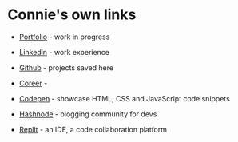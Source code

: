 # Connie's own links

- [Portfolio](https://corrine2212.github.io/personal-portfolio/) - work in progress

- [Linkedin](https://www.linkedin.com/in/corrine-sing-a27735b2/) - work experience

- [Github](https://github.com/codeclan/g36_classnotes) - projects saved here

- [Coreer](https://www.coreer.co/Corrine2212) -  

- [Codepen](https://codepen.io/Corrine2212) - showcase HTML, CSS and JavaScript code snippets

- [Hashnode](https://hashnode.com/@cokidoki) - blogging community for devs

- [Replit](https://replit.com/@Cokidoki) - an IDE, a code collaboration platform